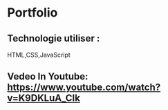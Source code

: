 # Portfolio
## Technologie utiliser :
HTML,CSS,JavaScript

## Vedeo In Youtube: https://www.youtube.com/watch?v=K9DKLuA_CIk
